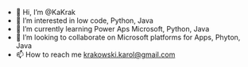 - 👋 Hi, I’m @KaKrak
- 👀 I’m interested in low code, Python, Java
- 🌱 I’m currently learning Power Aps Microsoft, Python, Java
- 💞️ I’m looking to collaborate on Microsoft platforms for Apps, Phyton, Java
- 📫 How to reach me krakowski.karol@gmail.com

<!---
KaKrak/KaKrak is a ✨ special ✨ repository because its `README.md` (this file) appears on your GitHub profile.
You can click the Preview link to take a look at your changes.
--->
